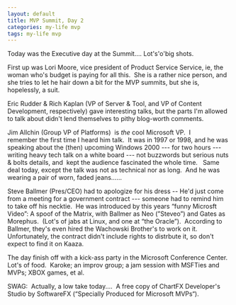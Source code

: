 ```yaml
---
layout: default
title: MVP Summit, Day 2
categories: my-life mvp
tags: my-life mvp
---
```


  <P>Today was the Executive day at the Summit.... Lot's'o'big shots.</P>
<P>First up was Lori Moore, vice president of Product Service Service, ie, the woman who's budget is paying for all this.  She is a rather nice person, and she tries to let he hair down a bit for the MVP summits, but she is, hopelessly, a suit.</P>
<P>Eric Rudder &amp; Rich Kaplan (VP of Server &amp; Tool, and VP of Content Development, respectively) gave interesting talks, but the parts I'm allowed to talk about didn't lend themselves to pithy blog-worth comments.</P>
<P>Jim Allchin (Group VP of Platforms)  is <EM>the</EM> cool Microsoft VP.  I remember the first time I heard him talk.  It was in 1997 or 1998, and he was speaking about the (then) upcoming Windows 2000 --- for two hours --- writing heavy tech talk on a white board --- not buzzwords but serious nuts &amp; bolts details, and  kept the audience fascinated the whole time.   Same deal today, except the talk was not as technical nor as long.  And he was wearing a pair of worn, faded jeans......</P>
<P>Steve Ballmer (Pres/CEO) had to apologize for his dress -- He'd just come from a meeting for a government contract --- someone had to remind him to take off his necktie.  He was introduced by this years “funny Microsft Video”: A spoof of the Matrix, with Ballmer as Neo (”Steveo”) and Gates as Morephus.  (Lot's of jabs at Linux, and one at “the Oracle”).  According to Ballmer, they's even hired the Wachowski Brother's to work on it. Unfortunately, the contract didn't include rights to distrbute it, so don't expect to find it on Kaaza. 
</P><P>The day finish off with a kick-ass party in the Microsoft Conference Center.  Lot's of food.  Karoke; an improv group; a jam session with MSFTies and MVPs; XBOX games, et al. 
</P><P>SWAG:  Actually, a low take today....  A free copy of ChartFX Developer's Studio by SoftwareFX (“Specially Produced for Microsoft MVPs“). 
</P><P> </P>